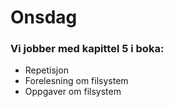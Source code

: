 # Onsdag
### **Vi jobber med kapittel 5 i boka:**
* Repetisjon
* Forelesning om filsystem
* Oppgaver om filsystem